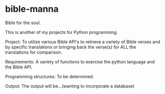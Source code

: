 # bible-manna
Bible for the soul.

This is another of my projects for Python programming. 

Project: To utilize various Bible API's to retrieve a variety of Bible verses and by specific translations or bringing back the verse(s) for ALL the translations for comparison.

Requirements: A variety of functions to exercise the python language and the Bible API.

Programming structures: To be determined.

Output: The output will be...(wanting to incorporate a database)